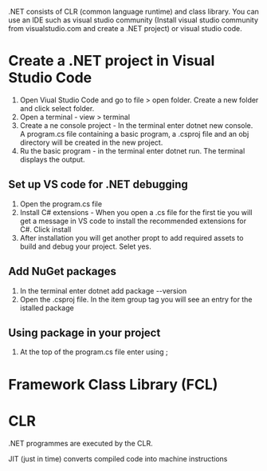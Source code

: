 .NET consists of CLR (common language runtime) and class library.  You can use an IDE such as visual studio community (Install visual studio community from visualstudio.com and create a .NET project) or visual studio code.

Create a .NET project in Visual Studio Code
============================================

1. Open Viual Studio Code and go to file > open folder. Create a new folder and click select folder.
2. Open a terminal - view > terminal
3. Create a ne console project - In the terminal enter dotnet new console. A program.cs file containing a basic program, a <foldername>.csproj file and an obj directory will be created in the new project.
4. Ru the basic program - in the terminal enter dotnet run. The terminal displays the output.
  
Set up VS code for .NET debugging
-----------------------------------
1. Open the program.cs file
2. Install C# extensions - When you open a .cs file for the first tie you will get a message in VS code to install the recommended extensions for C#. Click install
3. After installation you will get another propt to add required assets to build and debug your project. Selet yes.

Add NuGet packages
------------------
1. In the terminal enter dotnet add package <name> --version <version>
  2. Open the <foldername>.csproj file. In the item group tag you will see an entry for the istalled package
  
Using package in your project
------------------------------
1. At the top of the program.cs file enter using <projectname>;

Framework Class Library (FCL)
=============================

CLR
===
.NET programmes are executed by the CLR.

JIT (just in time) converts compiled code into machine instructions


